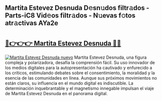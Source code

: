 ## Martita Estevez Desnuda D𝚎sn𝚞dos filtr𝚊dos - Parts-iC8 Vid𝚎os filtr𝚊dos - N𝚞evas f𝚘tos atr𝚊ctivas AYa2e

# <h2><a href="http://mb7axj.tromn.icu/?c=Martita+Estevez+Desnuda">🔗👉👉👉 Martita Estevez Desnuda 🔗🔗</a></h2>

[![Martita Estevez Desnuda nuevo](https://i.imgur.com/pEAQMta.gif)](http://mb7axj.tromn.icu/?c=Martita+Estevez+Desnuda)
Martita Estevez Desnuda, una figura compleja y polarizadora, desafía la comprensión fácil. Su uso innovador de los medios digitales para la autopresentación ha cautivado y enfurecido a los críticos, estimulando debates sobre el consentimiento, la moralidad y la esencia de las comunidades en línea. Aunque sus próximos movimientos no están claros, su influencia en el mundo digital es indiscutible. La determinación inquebrantable y el magnetismo innegable impulsan el viaje de Martita Estevez Desnuda en el panorama digital.
